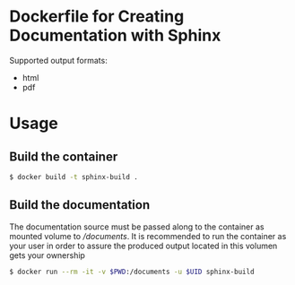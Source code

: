 # Dockerfile for Creating Documentation with Sphinx

Supported output formats:

* html
* pdf

# Usage

## Build the container

```bash
$ docker build -t sphinx-build .
```

## Build the documentation

The documentation source must be passed along to the container as mounted volume
to */documents*. It is recommended to run the container as your user in order
to assure the produced output located in this volumen gets your ownership

```bash
$ docker run --rm -it -v $PWD:/documents -u $UID sphinx-build
```
